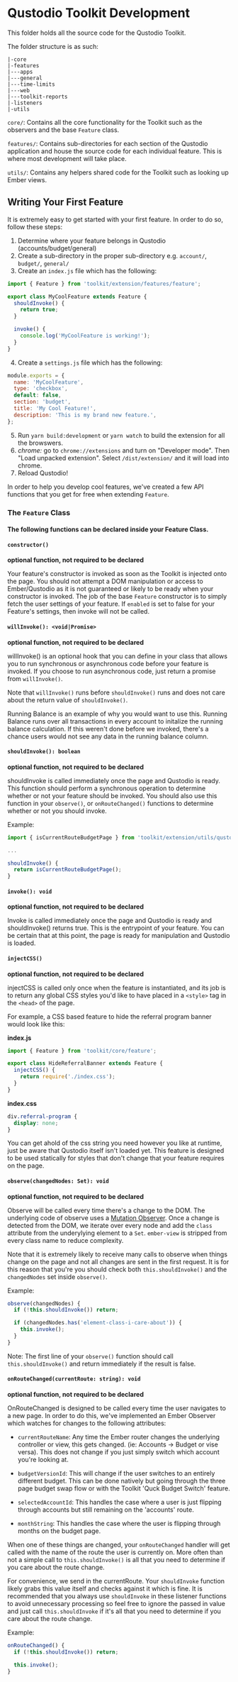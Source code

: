 # Qustodio Toolkit Development

This folder holds all the source code for the Qustodio Toolkit.

The folder structure is as such:

```
|-core
|-features
|---apps
|---general
|---time-limits
|---web
|---toolkit-reports
|-listeners
|-utils
```

`core/`: Contains all the core functionality for the Toolkit such as the observers
and the base `Feature` class.

`features/`: Contains sub-directories for each section of the Qustodio application
and house the source code for each individual feature. This is where most
development will take place.

`utils/`: Contains any helpers shared code for the Toolkit such as looking up
Ember views.

## Writing Your First Feature

It is extremely easy to get started with your first feature. In order to do so,
follow these steps:

1. Determine where your feature belongs in Qustodio (accounts/budget/general)
2. Create a sub-directory in the proper sub-directory e.g. `account/`, `budget/`, `general/`
3. Create an `index.js` file which has the following:
   <!-- spacing is intentionally weird here because of markdown -->

```javascript
import { Feature } from 'toolkit/extension/features/feature';

export class MyCoolFeature extends Feature {
  shouldInvoke() {
    return true;
  }

  invoke() {
    console.log('MyCoolFeature is working!');
  }
}
```

4. Create a `settings.js` file which has the following:
   <!-- spacing is intentionally weird here because of markdown -->

```javascript
module.exports = {
  name: 'MyCoolFeature',
  type: 'checkbox',
  default: false,
  section: 'budget',
  title: 'My Cool Feature!',
  description: 'This is my brand new feature.',
};
```

5. Run `yarn build:development` or `yarn watch` to build the extension for all the browswers.
6. _chrome:_ go to `chrome://extensions` and turn on "Developer mode". Then "Load
   unpacked extension". Select `/dist/extension/` and it will load into chrome.
7. Reload Qustodio!

In order to help you develop cool features, we've created a few API functions
that you get for free when extending `Feature`.

### The `Feature` Class

#### The following functions can be declared inside your Feature Class.

#### `constructor()`

**optional function, not required to be declared**

Your feature's constructor is invoked as soon as the Toolkit is injected onto
the page. You should not attempt a DOM manipulation or access to Ember/Qustodio
as it is not guaranteed or likely to be ready when your constructor is invoked.
The job of the base `Feature` constructor is to simply fetch the user settings
of your feature. If `enabled` is set to false for your Feature's settings,
then invoke will not be called.

#### `willInvoke(): <void|Promise>`

**optional function, not required to be declared**

willInvoke() is an optional hook that you can define in your class that allows
you to run synchronous or asynchronous code before your feature is invoked. If
you choose to run asynchronous code, just return a promise from `willInvoke()`.

Note that `willInvoke()` runs before `shouldInvoke()` runs and does not care
about the return value of `shouldInvoke()`.

Running Balance is an example of why you would want to use this. Running Balance
runs over all transactions in every account to initalize the running balance
calculation. If this weren't done before we invoked, there's a chance users would
not see any data in the running balance column.

#### `shouldInvoke(): boolean`

**optional function, not required to be declared**

shouldInvoke is called immediately once the page and Qustodio is ready. This function
should perform a synchronous operation to determine whether or not your feature
should be invoked. You should also use this function in your `observe()`, or
`onRouteChanged()` functions to determine whether or not you should invoke.

Example:

```javascript
import { isCurrentRouteBudgetPage } from 'toolkit/extension/utils/qustodio';

...

shouldInvoke() {
  return isCurrentRouteBudgetPage();
}
```

#### `invoke(): void`

**optional function, not required to be declared**

Invoke is called immediately once the page and Qustodio is ready and shouldInvoke()
returns true. This is the entrypoint of your feature. You can be certain that
at this point, the page is ready for manipulation and Qustodio is loaded.

#### `injectCSS()`

**optional function, not required to be declared**

injectCSS is called only once when the feature is instantiated, and its job is to
return any global CSS styles you'd like to have placed in a `<style>` tag in the
`<head>` of the page.

For example, a CSS based feature to hide the referral program banner would look like this:

**index.js**

```javascript
import { Feature } from 'toolkit/core/feature';

export class HideReferralBanner extends Feature {
  injectCSS() {
    return require('./index.css');
  }
}
```

**index.css**

```css
div.referral-program {
  display: none;
}
```

You can get ahold of the css string you need however you like at runtime, just
be aware that Qustodio itself isn't loaded yet. This feature is designed to be used
statically for styles that don't change that your feature requires on the page.

#### `observe(changedNodes: Set): void`

**optional function, not required to be declared**

Observe will be called every time there's a change to the DOM. The underlying
code of observe uses a [Mutation Observer][mutation-observer]. Once a change is
detected from the DOM, we iterate over every node and add the `class` attribute
from the underylying element to a `Set`. `ember-view` is stripped from every
class name to reduce complexity.

Note that it is extremely likely to receive many calls to observe when things
change on the page and not all changes are sent in the first request. It is for
this reason that you're you should check both `this.shouldInvoke()` and the
`changedNodes` set inside `observe()`.

Example:

```javascript
observe(changedNodes) {
  if (!this.shouldInvoke()) return;

  if (changedNodes.has('element-class-i-care-about')) {
    this.invoke();
  }
}
```

Note: The first line of your `observe()` function should call `this.shouldInvoke()`
and return immediately if the result is false.

#### `onRouteChanged(currentRoute: string): void`

**optional function, not required to be declared**

OnRouteChanged is designed to be called every time the user navigates to a new
page. In order to do this, we've implemented an Ember Observer which watches for
changes to the following attributes:

- `currentRouteName`: Any time the Ember router changes the underlying controller
  or view, this gets changed. (ie: Accounts -> Budget or vise versa). This does not
  change if you just simply switch which account you're looking at.

- `budgetVersionId`: This will change if the user switches to an entirely different
  budget. This can be done natively but going through the three page budget swap
  flow or with the Toolkit 'Quck Budget Switch' feature.

- `selectedAccountId`: This handles the case where a user is just flipping through
  accounts but still remaining on the 'accounts' route.

- `monthString`: This handles the case where the user is flipping through months
  on the budget page.

When one of these things are changed, your `onRouteChanged` handler will get called
with the name of the route the user is currently on. More often than not a simple
call to `this.shouldInvoke()` is all that you need to determine if you care about
the route change.

For convenience, we send in the currentRoute<String>. Your `shouldInvoke` function
likely grabs this value itself and checks against it which is fine. It is recommended
that you always use `shouldInvoke` in these listener functions to avoid
unnecessary processing so feel free to ignore the passed in value and just call
`this.shouldInvoke` if it's all that you need to determine if you care about the
route change.

Example:

```javascript
onRouteChanged() {
  if (!this.shouldInvoke()) return;

  this.invoke();
}
```

[mutation-observer]: https://developer.mozilla.org/en-US/docs/Web/API/MutationObserver
